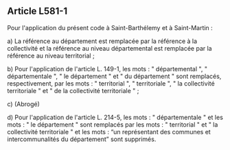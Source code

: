 ## Article L581-1

Pour l'application du présent code à Saint-Barthélemy et à Saint-Martin :

a) La référence au département est remplacée par la référence à la collectivité et la référence au niveau
départemental est remplacée par la référence au niveau territorial ;

b) Pour l'application de l'article L. 149-1, les mots : " départemental ", " départementale ", " le département
" et " du département " sont remplacés, respectivement, par les mots : " territorial ", " territoriale ", " la
collectivité territoriale " et " de la collectivité territoriale " ;

c) (Abrogé)

d) Pour l'application de l'article L. 214-5, les mots : " départementale " et les mots : " le département " sont
remplacés par les mots : " territorial " et " la collectivité territoriale " et les mots : “un représentant des
communes et intercommunalités du département” sont supprimés.

